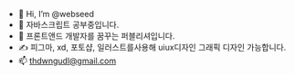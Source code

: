 - 👋 Hi, I’m @webseed
- 👀 자바스크립트 공부중입니다.
- 🌱 프론트앤드 개발자를 꿈꾸는 퍼블리셔입니다.
- ✍ 피그마, xd, 포토샵, 일러스트를사용해 uiux디자인 그래픽 디자인 가능합니다.
- 📫 thdwngudl@gmail.com

